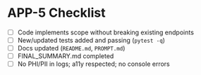 # APP-5 Checklist

- [ ] Code implements scope without breaking existing endpoints
- [ ] New/updated tests added and passing (`pytest -q`)
- [ ] Docs updated (`README.md`, `PROMPT.md`)
- [ ] FINAL_SUMMARY.md completed
- [ ] No PHI/PII in logs; a11y respected; no console errors
